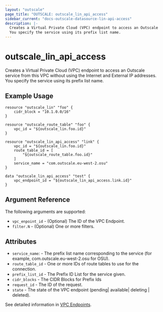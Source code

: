 ```yaml
---
layout: "outscale"
page_title: "OUTSCALE: outscale_lin_api_access"
sidebar_current: "docs-outscale-datasource-lin-api-access"
description: |-
  Creates a Virtual Private Cloud (VPC) endpoint to access an Outscale service from this VPC without using the Internet and External IP addresses.
  You specify the service using its prefix list name.
---
```


# outscale_lin_api_access

Creates a Virtual Private Cloud (VPC) endpoint to access an Outscale service from this VPC without using the Internet and External IP addresses.
You specify the service using its prefix list name.

## Example Usage

```hcl
resource "outscale_lin" "foo" {
    cidr_block = "10.1.0.0/16"
}

resource "outscale_route_table" "foo" {
    vpc_id = "${outscale_lin.foo.id}"
}

resource "outscale_lin_api_access" "link" {
    vpc_id = "${outscale_lin.foo.id}"
    route_table_id = [
        "${outscale_route_table.foo.id}"
    ]
    service_name = "com.outscale.eu-west-2.osu"
}

data "outscale_lin_api_access" "test" {
    vpc_endpoint_id = "${outscale_lin_api_access.link.id}"
}
```

## Argument Reference

The following arguments are supported:

* `vpc_enpoint_id` - (Optional) The ID of the VPC Endpoint.
* `filter.N` - (Optional) One or more filters.

## Attributes

* `service_name`: - The prefix list name corresponding to the service (for example, com.outscale.eu-west-2.osu for OSU).
* `route_table_id` - One or more IDs of route tables to use for the connection.
* `prefix_list_id` - The Prefix ID List for the service given.
* `cidr_blocks` - The CIDR Blocks for Prefix Ids
* `request_id` - The ID of the request.
* `state` - The state of the VPC endpoint (pending| available| deleting | deleted).

See detailed information in [VPC Endpoints](http://docs.outscale.com/api_fcu/index.html#_vpc_endpoints).
